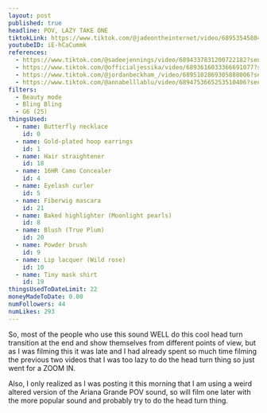 ```yaml
---
layout: post
published: true
headline: POV, LAZY TAKE ONE
tiktokLink: https://www.tiktok.com/@jadeontheinternet/video/6895354580436094213?sender_device=pc&sender_web_id=6891999718790268421&is_from_webapp=1
youtubeID: iE-hCaCummk
references:
  - https://www.tiktok.com/@sadeejennings/video/6894337831200722182?sender_device=pc&sender_web_id=6891999718790268421&is_from_webapp=1
  - https://www.tiktok.com/@officialjessika/video/6893616033366691077?sender_device=pc&sender_web_id=6891999718790268421&is_from_webapp=1
  - https://www.tiktok.com/@jordanbeckham_/video/6895102869305888006?sender_device=pc&sender_web_id=6891999718790268421&is_from_webapp=1
  - https://www.tiktok.com/@annabelllablu/video/6894753665253510406?sender_device=pc&sender_web_id=6891999718790268421&is_from_webapp=1
filters:
  - Beauty mode
  - Bling Bling
  - G6 (25)
thingsUsed:
  - name: Butterfly necklace
    id: 0
  - name: Gold-plated hoop earrings
    id: 1
  - name: Hair straightener
    id: 18
  - name: 16HR Camo Concealer
    id: 4
  - name: Eyelash curler
    id: 5
  - name: Fiberwig mascara
    id: 21
  - name: Baked highlighter (Moonlight pearls)
    id: 8
  - name: Blush (True Plum)
    id: 20
  - name: Powder brush
    id: 9
  - name: Lip lacquer (Wild rose)
    id: 10
  - name: Tiny mask shirt
    id: 19
thingsUsedToDateLimit: 22
moneyMadeToDate: 0.00
numFollowers: 44
numLikes: 293
---
```


So, most of the people who use this sound WELL do this cool head turn transition at the end and show themselves from different points of view, but as I was filming this it was late and I had already spent so much time filming the previous two videos that I was too lazy to do the head turn thing so just went for a ZOOM IN.

Also, I only realized as I was posting it this morning that I am using a weird altered version of the Ariana Grande POV sound, so will film one later with the more popular sound and probably try to do the head turn thing.
